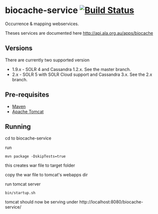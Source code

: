 biocache-service [![Build Status](https://travis-ci.org/AtlasOfLivingAustralia/biocache-service.svg?branch=master)](http://travis-ci.org/AtlasOfLivingAustralia/biocache-service)
================

Occurrence &amp; mapping webservices.

Theses services are documented here http://api.ala.org.au/apps/biocache

## Versions

There are currently two supported version

* 1.9.x  - SOLR 4 and Cassandra 1.2.x. See the master branch.
* 2.x - SOLR 5 with SOLR Cloud support and Cassandra 3.x. See the 2.x branch.

## Pre-requisites
* [Maven](https://maven.apache.org/download.cgi)
* [Apache Tomcat](https://tomcat.apache.org/download-70.cgi)

## Running
cd to biocache-service

run
```console
mvn package -DskipTests=true
```
this creates war file to target folder

copy the war file to tomcat's webapps dir

run tomcat server
```console
bin/startup.sh
```
tomcat should now be serving under http://localhost:8080/biocache-service/
